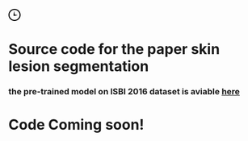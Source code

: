 
<!DOCTYPE html>
<html>
<head>

<meta charset=utf-8>
<meta http-equiv=x-ua-compatible content="ie=edge">
<link rel=stylesheet href=normalize.css>
<link rel=stylesheet href=the.css>
<meta name=viewport content="width=device-width, initial-scale=1, maximum-scale=1">

</head>
<body>

<svg xmlns="http://www.w3.org/2000/svg" width=24 height=24 viewBox="0 0 24 24"><path d="M12 2c5.514 0 10 4.486 10 10s-4.486 10-10 10S2 17.514 2 12 6.486 2 12 2zm0-2C5.373 0 0 5.373 0 12s5.373 12 12 12 12-5.373 12-12S18.627 0 12 0zm5.848 12.46c.202.037.202.332 0 .37-1.906.362-6.044 1.112-6.546 1.112a1.3 1.3 0 0 1-1.3-1.3c0-.513.77-5.448 1.124-7.446.034-.192.312-.18.343.014l.984 6.238 5.394 1.01z"/></svg>

<h1> Source code for the paper skin lesion segmentation</h1>
<h3>the pre-trained model on ISBI 2016 dataset is aviable <a href="https://files.mycloud.com/home.php?brand=webfiles&seuuid=8cf65db0893f37ebd0e77e85066a6eed&name=model">here</a> </h3> 
<h1>Code Coming soon!</h1>


</body>
</html>
